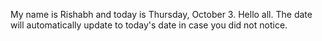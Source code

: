 My name is Rishabh and today is Thursday, October 3. Hello all. The date will automatically update to today's date in case you did not notice.
